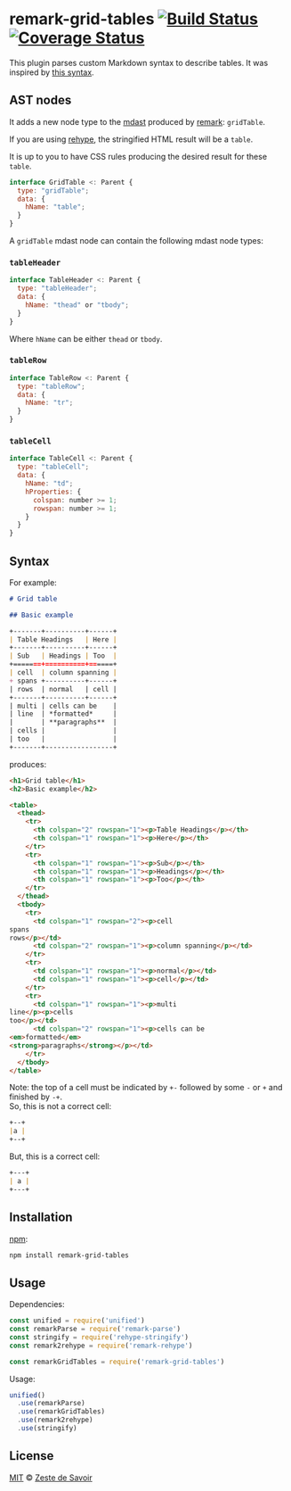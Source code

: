 # remark-grid-tables [![Build Status][build-badge]][build-status] [![Coverage Status][coverage-badge]][coverage-status]

This plugin parses custom Markdown syntax to describe tables. It was inspired by [this syntax](https://github.com/smartboyathome/Markdown-GridTables/blob/b4d16d5d254bed4336713d27eb8a37dc0e5f4273/mdx_grid_tables.py).

## AST nodes

It adds a new node type to the [mdast][mdast] produced by [remark][remark]: `gridTable`.

If you are using [rehype][rehype], the stringified HTML result will be a `table`.

It is up to you to have CSS rules producing the desired result for these `table`.

```javascript
interface GridTable <: Parent {
  type: "gridTable";
  data: {
    hName: "table";
  }
}
```

A `gridTable` mdast node can contain the following mdast node types:

### `tableHeader`

```javascript
interface TableHeader <: Parent {
  type: "tableHeader";
  data: {
    hName: "thead" or "tbody";
  }
}
```

Where `hName` can be either `thead` or `tbody`.

### `tableRow`

```javascript
interface TableRow <: Parent {
  type: "tableRow";
  data: {
    hName: "tr";
  }
}
```

### `tableCell`

```javascript
interface TableCell <: Parent {
  type: "tableCell";
  data: {
    hName: "td";
    hProperties: {
      colspan: number >= 1;
      rowspan: number >= 1;
    }
  }
}
```

## Syntax

For example:

```markdown
# Grid table

## Basic example

+-------+----------+------+
| Table Headings   | Here |
+-------+----------+------+
| Sub   | Headings | Too  |
+=======+==========+======+
| cell  | column spanning |
+ spans +----------+------+
| rows  | normal   | cell |
+-------+----------+------+
| multi | cells can be    |
| line  | *formatted*     |
|       | **paragraphs**  |
| cells |                 |
| too   |                 |
+-------+-----------------+
```

produces:

```html
<h1>Grid table</h1>
<h2>Basic example</h2>

<table>
  <thead>
    <tr>
      <th colspan="2" rowspan="1"><p>Table Headings</p></th>
      <th colspan="1" rowspan="1"><p>Here</p></th>
    </tr>
    <tr>
      <th colspan="1" rowspan="1"><p>Sub</p></th>
      <th colspan="1" rowspan="1"><p>Headings</p></th>
      <th colspan="1" rowspan="1"><p>Too</p></th>
    </tr>
  </thead>
  <tbody>
    <tr>
      <td colspan="1" rowspan="2"><p>cell
spans
rows</p></td>
      <td colspan="2" rowspan="1"><p>column spanning</p></td>
    </tr>
    <tr>
      <td colspan="1" rowspan="1"><p>normal</p></td>
      <td colspan="1" rowspan="1"><p>cell</p></td>
    </tr>
    <tr>
      <td colspan="1" rowspan="1"><p>multi
line</p><p>cells
too</p></td>
      <td colspan="2" rowspan="1"><p>cells can be
<em>formatted</em>
<strong>paragraphs</strong></p></td>
    </tr>
  </tbody>
</table>
```

Note: the top of a cell must be indicated by `+-` followed by some `-` or `+` and finished by `-+`.  
So, this is not a correct cell:
```md
+--+
|a |
+--+
```

But, this is a correct cell:
```md
+---+
| a |
+---+
```

## Installation

[npm][npm]:

```bash
npm install remark-grid-tables
```

## Usage

Dependencies:

```javascript
const unified = require('unified')
const remarkParse = require('remark-parse')
const stringify = require('rehype-stringify')
const remark2rehype = require('remark-rehype')

const remarkGridTables = require('remark-grid-tables')
```

Usage:

```javascript
unified()
  .use(remarkParse)
  .use(remarkGridTables)
  .use(remark2rehype)
  .use(stringify)
```


## License

[MIT][license] © [Zeste de Savoir][zds]

<!-- Definitions -->

[build-badge]: https://img.shields.io/travis/zestedesavoir/zmarkdown.svg

[build-status]: https://travis-ci.org/zestedesavoir/zmarkdown

[coverage-badge]: https://img.shields.io/coveralls/zestedesavoir/zmarkdown.svg

[coverage-status]: https://coveralls.io/github/zestedesavoir/zmarkdown

[license]: https://github.com/zestedesavoir/zmarkdown/blob/master/packages/remark-grid-tables/LICENSE-MIT

[zds]: https://zestedesavoir.com

[npm]: https://www.npmjs.com/package/remark-grid-tables

[remark]: https://github.com/remarkjs/remark

[mdast]: https://github.com/wooorm/mdast

[rehype]: https://github.com/rehypejs/rehype
